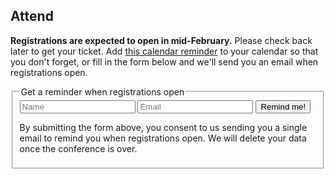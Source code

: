 ## Attend

**Registrations are expected to open in mid-February.** Please check back later to get your ticket. Add [this calendar reminder](./reminder.ics) to your calendar so that you don't forget, or fill in the form below and we'll send you an email when registrations open.

<form name="contact" method="POST" data-netlify="true" class="pure-form remind-me">

<fieldset>
    <legend>Get a reminder when registrations open</legend>
    <input type="text" placeholder="Name" name="name" required/>
    <input type="email" placeholder="Email" name="email" required />
    <button type="submit" class="pure-button pure-button-primary">Remind me!</button>
    <p class='disclaimer'>By submitting the form above, you consent to us sending you a single email to remind you when registrations open. We will delete your data once the conference is over.</p>

</fieldset>
</form>
